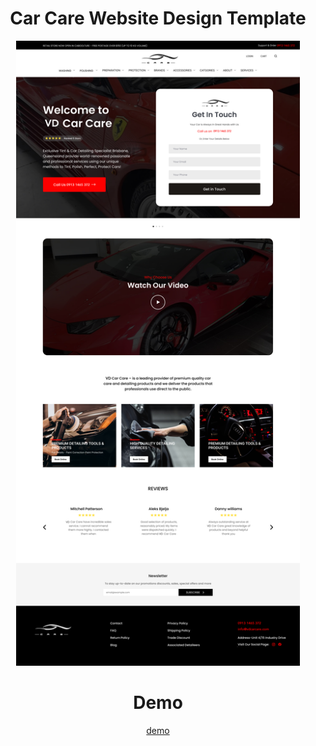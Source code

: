 <div align="center">
 
# Car Care Website Design Template

<img src="https://github.com/Anvarkangadiyil/project/blob/main/screenshots/Md%20car%20care%20website.jpg" height="1000px">


# Demo

[demo](https://anvarkangadiyil.github.io/project/)

</div>



 
